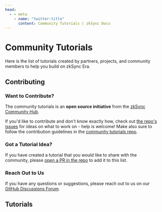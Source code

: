 ```yaml
---
head:
  - - meta
    - name: "twitter:title"
      content: Community Tutorials | zkSync Docs
---
```


# Community Tutorials

Here is the list of tutorials created by partners, projects, and community members to help you build on zkSync Era.

## Contributing

### Want to Contribute?

The community tutorials is an **open source initiative** from the [zkSync Community Hub](https://github.com/zkSync-Community-Hub/zkync-developers/discussions).

If you'd like to contribute and don't know exactly how, check out [the repo's issues](https://github.com/zkSync-Community-Hub/tutorials/issues) for ideas on what to work on - help is welcome! Make also sure to follow the contribution guidelines in the [community tutorials repo](https://github.com/zkSync-Community-Hub/tutorials#tutorial-guideliness).

### Got a Tutorial Idea?

If you have created a tutorial that you would like to share with the community, please [open a PR in the repo](https://github.com/zkSync-Community-Hub/tutorials) to add it to this list.

### Reach Out to Us

If you have any questions or suggestions, please reach out to us on our [GitHub Discussions Forum](https://github.com/zkSync-Community-Hub/zkync-developers/discussions).

## Tutorials

<TutorialList />
